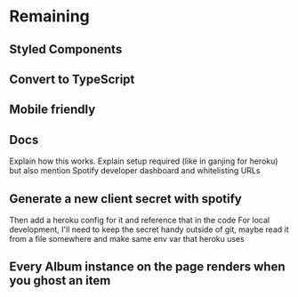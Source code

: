 # Remaining

## Styled Components

## Convert to TypeScript

## Mobile friendly

## Docs
Explain how this works. 
Explain setup required (like in ganjing for heroku) but also mention Spotify developer dashboard and whitelisting URLs

## Generate a new client secret with spotify
Then add a heroku config for it and reference that in the code
For local development, I'll need to keep the secret handy outside of git, maybe read it from a file somewhere and make same env var that heroku uses

## Every Album instance on the page renders when you ghost an item
